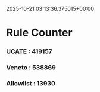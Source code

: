 2025-10-21 03:13:36.375015+00:00
# Rule Counter 
 ### UCATE : 419157

 ### Veneto : 538869

 ### Allowlist : 13930